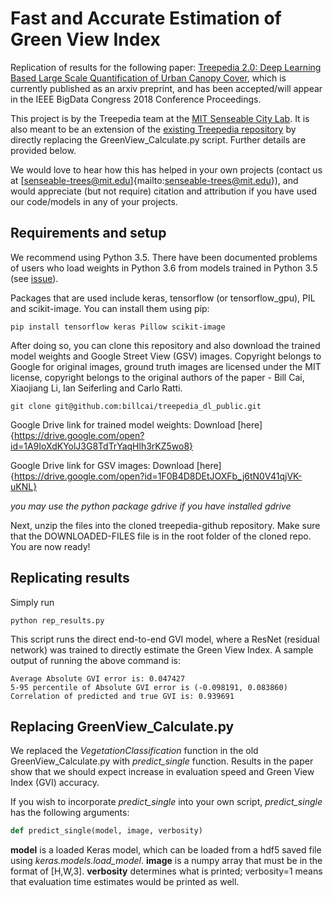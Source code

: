# Fast and Accurate Estimation of Green View Index
Replication of results for the following paper: [Treepedia 2.0: Deep Learning Based Large Scale Quantification of Urban Canopy Cover](https://arxiv.org/abs/1808.04754), which is currently published as an arxiv preprint, and has been accepted/will appear in the IEEE BigData Congress 2018 Conference Proceedings.

This project is by the Treepedia team at the [MIT Senseable City Lab](http://senseable.mit.edu). It is also meant to be an extension of the [existing Treepedia repository](https://github.com/mittrees/Treepedia_Public) by directly replacing the GreenView_Calculate.py script. Further details are provided below.

We would love to hear how this has helped in your own projects (contact us at [senseable-trees@mit.edu]{mailto:senseable-trees@mit.edu}), and would appreciate (but not require) citation and attribution if you have used our code/models in any of your projects.

## Requirements and setup

We recommend using Python 3.5. There have been documented problems of users who load weights in Python 3.6 from models trained in Python 3.5 (see [issue](https://github.com/keras-team/keras/issues/9595)).

Packages that are used include keras, tensorflow (or tensorflow_gpu), PIL and scikit-image. You can install them using pip:
```
pip install tensorflow keras Pillow scikit-image
```

After doing so, you can clone this repository and also download the trained model weights and Google Street View (GSV) images. Copyright belongs to Google for original images, ground truth images are licensed under the MIT license, copyright belongs to the original authors of the paper - Bill Cai, Xiaojiang Li, Ian Seiferling and Carlo Ratti.

```
git clone git@github.com:billcai/treepedia_dl_public.git
```

Google Drive link for trained model weights: Download [here]{https://drive.google.com/open?id=1A9IoXdKYolJ3G8TdTrYaqHlh3rKZ5wo8}

Google Drive link for GSV images: Download [here]{https://drive.google.com/open?id=1F0B4D8DEtJOXFb_j6tN0V41qjVK-uKNL}

*you may use the python package gdrive if you have installed gdrive*

Next, unzip the files into the cloned treepedia-github repository. Make sure that the DOWNLOADED-FILES file is in the root folder of the cloned repo. You are now ready!

## Replicating results

Simply run 

```
python rep_results.py
```

This script runs the direct end-to-end GVI model, where a ResNet (residual network) was trained to directly estimate the Green View Index. A sample output of running the above command is:

```
Average Absolute GVI error is: 0.047427
5-95 percentile of Absolute GVI error is (-0.098191, 0.083860)
Correlation of predicted and true GVI is: 0.939691
```

## Replacing GreenView_Calculate.py

We replaced the *VegetationClassification* function in the old GreenView_Calculate.py with *predict_single* function. Results in the paper show that we should expect increase in evaluation speed and Green View Index (GVI) accuracy. 

If you wish to incorporate *predict_single* into your own script, *predict_single* has the following arguments:
```python
def predict_single(model, image, verbosity)
```

**model** is a loaded Keras model, which can be loaded from a hdf5 saved file using *keras.models.load_model*. **image** is a numpy array that must be in the format of [H,W,3]. **verbosity** determines what is printed; verbosity=1 means that evaluation time estimates would be printed as well.


